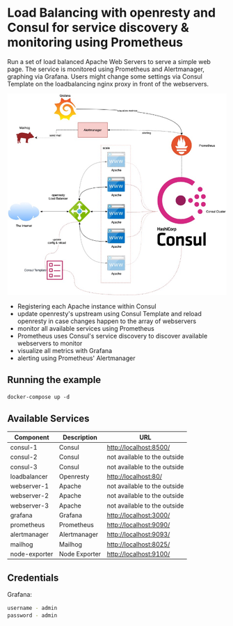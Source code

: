 # Load Balancing with openresty and Consul for service discovery & monitoring using Prometheus

Run a set of load balanced Apache Web Servers to serve a simple web page.
The service is monitored using Prometheus and Alertmanager, graphing via Grafana.
Users might change some settings via Consul Template on the loadbalancing nginx proxy in front of the webservers.
 
![Architecture Schema](architecture-schema.jpg)

* Registering each Apache instance within Consul
* update openresty's upstream using Consul Template and reload openresty in case changes happen to the array of webservers
* monitor all available services using Prometheus
* Prometheus uses Consul's service discovery to discover available webservers to monitor
* visualize all metrics with Grafana
* alerting using Prometheus' Alertmanager


## Running the example

``
docker-compose up -d
``

## Available Services

| Component                     | Description                                                               | URL                           |
| -----------------------       | ------------------------------------------------------                    | ----------------------------- |
| consul-1                      | Consul                                                                    | <http://localhost:8500/>      |
| consul-2                      | Consul                                                                    | not available to the outside  |
| consul-3                      | Consul                                                                    | not available to the outside  |
| loadbalancer                  | Openresty                                                                 | <http://localhost:80/>        |
| webserver-1                   | Apache                                                                    | not available to the outside  |
| webserver-2                   | Apache                                                                    | not available to the outside  |
| webserver-3                   | Apache                                                                    | not available to the outside  |
| grafana                       | Grafana                                                                   | <http://localhost:3000/>      |
| prometheus                    | Prometheus                                                                | <http://localhost:9090/>      |
| alertmanager                  | Alertmanager                                                              | <http://localhost:9093/>      |
| mailhog                       | Mailhog                                                                   | <http://localhost:8025/>      |
| node-exporter                 | Node Exporter                                                             | <http://localhost:9100/>      |

## Credentials

Grafana:

```bash
username - admin
password - admin
```